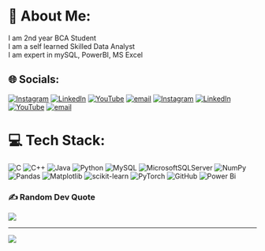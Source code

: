 # 💫 About Me:
I am 2nd year BCA Student<br>I am a self learned Skilled Data Analyst <br>I am expert in mySQL, PowerBI, MS Excel


## 🌐 Socials:
[![Instagram](https://img.shields.io/badge/Instagram-%23E4405F.svg?logo=Instagram&logoColor=white)](https://instagram.com/fanwritex) [![LinkedIn](https://img.shields.io/badge/LinkedIn-%230077B5.svg?logo=linkedin&logoColor=white)]() [![YouTube](https://img.shields.io/badge/YouTube-%23FF0000.svg?logo=YouTube&logoColor=white)](https://youtube.com/@fanwritex) [![email](https://img.shields.io/badge/Email-D14836?logo=gmail&logoColor=white)](mailto:mmd.samad.qureshi@gmail.com) 
[![Instagram](https://img.shields.io/badge/Instagram-%23E4405F.svg?logo=Instagram&logoColor=white)](https://instagram.com/fanwritex) [![LinkedIn](https://img.shields.io/badge/LinkedIn-%230077B5.svg?logo=linkedin&logoColor=white)](www.linkedin.com/in/muhammadsamadqureshi) [![YouTube](https://img.shields.io/badge/YouTube-%23FF0000.svg?logo=YouTube&logoColor=white)](https://youtube.com/@fanwritex) [![email](https://img.shields.io/badge/Email-D14836?logo=gmail&logoColor=white)](mailto:mmd.samad.qureshi@gmail.com) 

# 💻 Tech Stack:
![C](https://img.shields.io/badge/c-%2300599C.svg?style=for-the-badge&logo=c&logoColor=white) ![C++](https://img.shields.io/badge/c++-%2300599C.svg?style=for-the-badge&logo=c%2B%2B&logoColor=white) ![Java](https://img.shields.io/badge/java-%23ED8B00.svg?style=for-the-badge&logo=openjdk&logoColor=white) ![Python](https://img.shields.io/badge/python-3670A0?style=for-the-badge&logo=python&logoColor=ffdd54) ![MySQL](https://img.shields.io/badge/mysql-4479A1.svg?style=for-the-badge&logo=mysql&logoColor=white) ![MicrosoftSQLServer](https://img.shields.io/badge/Microsoft%20SQL%20Server-CC2927?style=for-the-badge&logo=microsoft%20sql%20server&logoColor=white) ![NumPy](https://img.shields.io/badge/numpy-%23013243.svg?style=for-the-badge&logo=numpy&logoColor=white) ![Pandas](https://img.shields.io/badge/pandas-%23150458.svg?style=for-the-badge&logo=pandas&logoColor=white) ![Matplotlib](https://img.shields.io/badge/Matplotlib-%23ffffff.svg?style=for-the-badge&logo=Matplotlib&logoColor=black) ![scikit-learn](https://img.shields.io/badge/scikit--learn-%23F7931E.svg?style=for-the-badge&logo=scikit-learn&logoColor=white) ![PyTorch](https://img.shields.io/badge/PyTorch-%23EE4C2C.svg?style=for-the-badge&logo=PyTorch&logoColor=white) ![GitHub](https://img.shields.io/badge/github-%23121011.svg?style=for-the-badge&logo=github&logoColor=white) ![Power Bi](https://img.shields.io/badge/power_bi-F2C811?style=for-the-badge&logo=powerbi&logoColor=black)

<!-- 📊 GitHub Stats:
![](https://github-readme-stats.vercel.app/api?username=CorvusCell&theme=dark&hide_border=false&include_all_commits=true&count_private=true)
![](https://github-readme-streak-stats.herokuapp.com/?user=CorvusCell&theme=dark&hide_border=false)
![](https://github-readme-stats.vercel.app/api/top-langs/?username=CorvusCell&theme=dark&hide_border=false&layout=compact&langs_count=8)
-->
### ✍️ Random Dev Quote
![](https://quotes-github-readme.vercel.app/api?type=horizontal&theme=radical)

---
[![](https://visitcount.itsvg.in/api?id=CorvusCell&icon=0&color=0)](https://visitcount.itsvg.in)

<!-- Proudly created with GPRM ( https://gprm.itsvg.in ) -->
